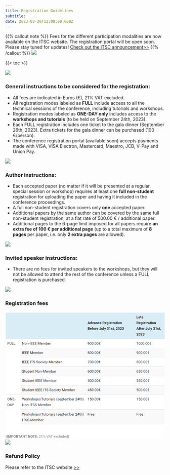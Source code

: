 ```yaml
---
title: Registration Guidelines
subtitle: 
date: 2023-02-26T12:00:00.000Z
---
```

{{% callout note %}} Fees for the different participation modalities are now available on the ITSC website. The registration portal will be open soon. Please stay tuned for updates! [Check out the ITSC announcement>>](https://2023.ieee-itsc.org/registration/) {{% /callout %}}
![](line.png)

{{< toc >}}

![](line.png)
### General instructions to be considered for the registration:

- All fees are indicated in Euros (€), 21% VAT excluded.
- All registration modes labeled as **FULL** include access to all the technical sessions of the conference, including tutorials and workshops.
- Registration modes labeled as **ONE-DAY only** includes access to the **workshops and tutorials** (to be held on September 24th, 2023).
- Each FULL registration includes one ticket to the gala dinner (September 26th, 2023). Extra tickets for the gala dinner can be purchased (100 €/person).
- The conference registration portal (available soon) accepts payments made with VISA, VISA Electron, Mastercard, Maestro, JCB, V-Pay and Union Pay.

![](line.png)
### Author instructions:

- Each accepted paper (no matter if it will be presented at a regular, special session or workshop) requires at least one **full non-student** registration for uploading the paper and having it included in the conference proceedings. 
- A full non-student registration covers only **one** accepted paper.
- Additional papers by the same author can be covered by the same full non-student registration, at a flat rate of 500.00 € / additional paper.
- Additional pages to the 6-page limit imposed for all papers require **an extra fee of 100 € per additional page** (up to a total maximum of **8 pages** per paper, i.e. only **2 extra pages** are allowed).  

![](line.png)
### Invited speaker instructions:

- There are no fees for invited speakers to the workshops, but they will not be allowed to attend the rest of the conference unless a FULL registration is purchased.

![](line.png)
### Registration fees
![](fees.png)
![](line.png)
### Refund Policy
Please refer to the ITSC website [>>](https://2023.ieee-itsc.org/registration/)

